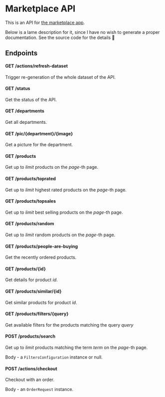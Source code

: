 # Marketplace API
This is an API for <a href="https://github.com/beleavemebe/marketplace-app">the marketplace app</a>.

Below is a lame description for it, since I have no wish to generate a proper documentation. See the source code for the details 💩
## Endpoints
#### GET /actions/refresh-dataset
Trigger re-generation of the whole dataset of the API.
#### GET /status
Get the status of the API. 
#### GET /departments
Get all departments.
#### GET /pic/{department}/{image}
Get a picture for the department.
#### GET /products
Get up to _limit_ products on the _page_-th page.
#### GET /products/toprated
Get up to _limit_ highest rated products on the _page_-th page.
#### GET /products/topsales
Get up to _limit_ best selling products on the _page_-th page.
#### GET /products/random
Get up to _limit_ random products on the _page_-th page.
#### GET /products/people-are-buying
Get the recently ordered products.
#### GET /products/{id}
Get details for product _id_.
#### GET /products/similar/{id}
Get similar products for product _id_.
#### GET /products/filters/{query}
Get available filters for the products matching the query _query_
#### POST /products/search
Get up to _limit_ products matching the term _term_ on the _page_-th page.

Body - a `FiltersConfiguration` instance or null.
#### POST /actions/checkout
Checkout with an order.

Body - an `OrderRequest` instance.
